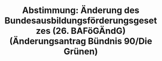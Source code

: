 ---
abstimmung:
  abstimmung: 6
  bundestagssitzung: 101
  datum: 16. Mai 2019
  legislaturperiode: 19
categories:
- Ausbildung
- Bildung
- Finanzen
data:
- title: Abstimmungsergebnis 20190516_2-data.pdf
  url: /res/2021-btw/abstimmungsergebnisse/20190516_2-data.pdf
- title: Abstimmungsergebnis 20190516_2_xls-data.xls
  url: /res/2021-btw/abstimmungsergebnisse/20190516_2_xls-data.xls
- title: Abstimmungsergebnis 20190516_2_xls-datacsv
  url: /res/2021-btw/abstimmungsergebnisse/csv/20190516_2_xls-datacsv
documents:
- local: /res/2021-btw/drucksachen/08749.pdf
  title: Drucksache 19/08749
  url: https://dip21.bundestag.de/dip21/btd/19/087/1908749.pdf
- local: /res/2021-btw/drucksachen/10255.pdf
  title: Drucksache 19/10255
  url: https://dip21.bundestag.de/dip21/btd/19/102/1910255.pdf
ergebnis:
  AfD:
    enthaltung: 0
    gesamt: 91
    ja: 0
    nein: 77
    nichtabgegeben: 14
    ungueltig: 0
  Bündnis 90/Die Grünen:
    enthaltung: 0
    gesamt: 67
    ja: 61
    nein: 0
    nichtabgegeben: 6
    ungueltig: 0
  Die Linke:
    enthaltung: 0
    gesamt: 69
    ja: 60
    nein: 0
    nichtabgegeben: 9
    ungueltig: 0
  FDP:
    enthaltung: 61
    gesamt: 80
    ja: 0
    nein: 0
    nichtabgegeben: 19
    ungueltig: 0
  cdu/csu:
    enthaltung: 0
    gesamt: 246
    ja: 0
    nein: 213
    nichtabgegeben: 33
    ungueltig: 0
  file: 20190516_2_xls-data.xls
  fraktionslos:
    enthaltung: 1
    gesamt: 4
    ja: 1
    nein: 1
    nichtabgegeben: 1
    ungueltig: 0
  spd:
    enthaltung: 0
    gesamt: 152
    ja: 0
    nein: 139
    nichtabgegeben: 13
    ungueltig: 0
layout: abstimmung
links:
- title: Link zu bundestag.de
  url: https://www.bundestag.de/parlament/plenum/abstimmung/abstimmung?id=602
preview: 'Deutscher Bundestag


  101. Sitzung des Deutschen Bundestages

  am Donnerstag, 16. Mai 2019


  Endgültiges Ergebnis der Namentlichen Abstimmung Nr. 6


  Änderungsantrag der Abgeordneten Kai Gehring, Dr. Anna Christmann, Margit Stumpp,

  weiterer Abgeordneter und der Fraktion BÜNDNIS 90/DIE GRÜNEN

  zu der zweiten Beratung des Gesetzentwurfs der Bundesregierung

  Entwurf eines Sechsundzwanzigsten Gesetzes zur Änderung des

  Bundesausbildungsfördergesetzes (26. BAföGÄndG)

  - Drucksachen 19/8749, 18/10249 und 19/10255 -'
tags:
- Ausbildung
- BAföG
- Forschung
- Hochschulen
title: 'Abstimmung: Änderung des Bundesausbildungsförderungsgesetzes (26. BAFöGÄndG)
  (Änderungsantrag Bündnis 90/Die Grünen)'
---